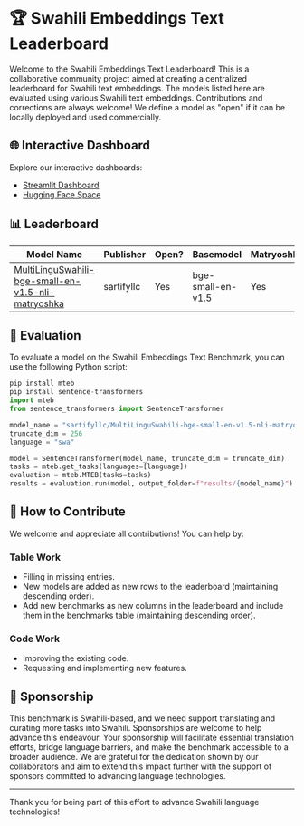 # 🏆 Swahili Embeddings Text Leaderboard

Welcome to the Swahili Embeddings Text Leaderboard! This is a collaborative community project aimed at creating a centralized leaderboard for Swahili text embeddings. The models listed here are evaluated using various Swahili text embeddings. Contributions and corrections are always welcome! We define a model as "open" if it can be locally deployed and used commercially.

## 🌐 Interactive Dashboard

Explore our interactive dashboards:

- [Streamlit Dashboard](https://swahili-llm-leaderboard.streamlit.app/)
- [Hugging Face Space](https://huggingface.co/spaces/Mollel/swahili-llm-leaderboard)

## 📊 Leaderboard

| Model Name | Publisher| Open? | Basemodel |Matryoshka| Dimension  |   Average  | Classification | PairClassification| Reranking |BitextMining| Clustering|Retrieval|
| ---------- | -------- | ----- | --------- |------ | ---- | -------------- | ------------ | --------- | -------- | -------------- | -------------- |-------------- |
| [MultiLinguSwahili-bge-small-en-v1.5-nli-matryoshka](https://huggingface.co/sartifyllc/MultiLinguSwahili-bge-small-en-v1.5-nli-matryoshka)| sartifyllc| Yes|bge-small-en-v1.5|Yes|256|76.4 |51.23046875| 52.1|75.61|43.82|43.82|43.82|


## 🧪 Evaluation
To evaluate a model on the Swahili Embeddings Text Benchmark, you can use the following Python script:
```python
pip install mteb
pip install sentence-transformers
import mteb
from sentence_transformers import SentenceTransformer

model_name = "sartifyllc/MultiLinguSwahili-bge-small-en-v1.5-nli-matryoshka"
truncate_dim = 256
language = "swa"

model = SentenceTransformer(model_name, truncate_dim = truncate_dim)
tasks = mteb.get_tasks(languages=[language])
evaluation = mteb.MTEB(tasks=tasks)
results = evaluation.run(model, output_folder=f"results/{model_name}")
```


## 🤝 How to Contribute

We welcome and appreciate all contributions! You can help by:

### Table Work

- Filling in missing entries.
- New models are added as new rows to the leaderboard (maintaining descending order).
- Add new benchmarks as new columns in the leaderboard and include them in the benchmarks table (maintaining descending order).

### Code Work

- Improving the existing code.
- Requesting and implementing new features.

## 🤝 Sponsorship

This benchmark is Swahili-based, and we need support translating and curating more tasks into Swahili. Sponsorships are welcome to help advance this endeavour. Your sponsorship will facilitate essential translation efforts, bridge language barriers, and make the benchmark accessible to a broader audience. We are grateful for the dedication shown by our collaborators and aim to extend this impact further with the support of sponsors committed to advancing language technologies.

---

Thank you for being part of this effort to advance Swahili language technologies!
